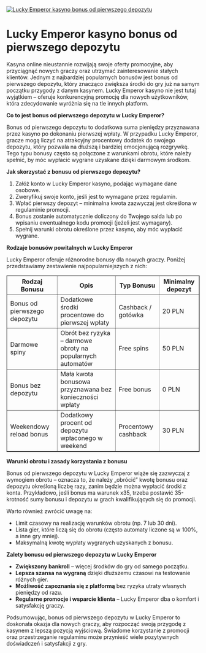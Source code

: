 [![Lucky Emperor kasyno bonus od pierwszego depozytu](https://123-caf.pages.dev/gitsignup.png)](https://vrmoo.ru/Bt82HjjY)

<h1>Lucky Emperor kasyno bonus od pierwszego depozytu</h1> <p>Kasyna online nieustannie rozwijają swoje oferty promocyjne, aby przyciągnąć nowych graczy oraz utrzymać zainteresowanie stałych klientów. Jednym z najbardziej popularnych bonusów jest bonus od pierwszego depozytu, który znacząco zwiększa środki do gry już na samym początku przygody z danym kasynem. Lucky Emperor kasyno nie jest tutaj wyjątkiem – oferuje konkurencyjną promocję dla nowych użytkowników, która zdecydowanie wyróżnia się na tle innych platform.</p>  <p><strong>Co to jest bonus od pierwszego depozytu w Lucky Emperor?</strong></p> <p>Bonus od pierwszego depozytu to dodatkowa suma pieniędzy przyznawana przez kasyno po dokonaniu pierwszej wpłaty. W przypadku Lucky Emperor, gracze mogą liczyć na atrakcyjny procentowy dodatek do swojego depozytu, który pozwala na dłuższą i bardziej emocjonującą rozgrywkę. Tego typu bonusy często są połączone z warunkami obrotu, które należy spełnić, by móc wypłacić wygrane uzyskane dzięki darmowym środkom.</p>  <p><strong>Jak skorzystać z bonusu od pierwszego depozytu?</strong></p> <ol>   <li>Załóż konto w Lucky Emperor kasyno, podając wymagane dane osobowe.</li>   <li>Zweryfikuj swoje konto, jeśli jest to wymagane przez regulamin.</li>   <li>Wpłać pierwszy depozyt – minimalna kwota zazwyczaj jest określona w regulaminie promocji.</li>   <li>Bonus zostanie automatycznie doliczony do Twojego salda lub po wpisaniu ewentualnego kodu promocji (jeżeli jest wymagany).</li>   <li>Spełnij warunki obrotu określone przez kasyno, aby móc wypłacić wygrane.</li> </ol>  <p><strong>Rodzaje bonusów powitalnych w Lucky Emperor</strong></p> <p>Lucky Emperor oferuje różnorodne bonusy dla nowych graczy. Poniżej przedstawiamy zestawienie najpopularniejszych z nich:</p>  <table border="1" cellpadding="7" cellspacing="0">   <thead>     <tr>       <th>Rodzaj Bonusu</th>       <th>Opis</th>       <th>Typ Bonusu</th>       <th>Minimalny depozyt</th>     </tr>   </thead>   <tbody>     <tr>       <td>Bonus od pierwszego depozytu</td>       <td>Dodatkowe środki procentowe do pierwszej wpłaty</td>       <td>Cashback / gotówka</td>       <td>20 PLN</td>     </tr>     <tr>       <td>Darmowe spiny</td>       <td>Obrót bez ryzyka – darmowe obroty na popularnych automatów</td>       <td>Free spins</td>       <td>50 PLN</td>     </tr>     <tr>       <td>Bonus bez depozytu</td>       <td>Mała kwota bonusowa przyznawana bez konieczności wpłaty</td>       <td>Free bonus</td>       <td>0 PLN</td>     </tr>     <tr>       <td>Weekendowy reload bonus</td>       <td>Dodatkowy procent od depozytu wpłaconego w weekend</td>       <td>Procentowy cashback</td>       <td>30 PLN</td>     </tr>   </tbody> </table>  <p><strong>Warunki obrotu i zasady korzystania z bonusu</strong></p> <p>Bonus od pierwszego depozytu w Lucky Emperor wiąże się zazwyczaj z wymogiem obrotu – oznacza to, że należy „obrócić” kwotę bonusu oraz depozytu określoną liczbę razy, zanim będzie można wypłacić środki z konta. Przykładowo, jeśli bonus ma warunek x35, trzeba postawić 35-krotność sumy bonusu i depozytu w grach kwalifikujących się do promocji.</p>  <p>Warto również zwrócić uwagę na:</p> <ul>   <li>Limit czasowy na realizację warunków obrotu (np. 7 lub 30 dni).</li>   <li>Lista gier, które liczą się do obrotu (często automaty liczone są w 100%, a inne gry mniej).</li>   <li>Maksymalną kwotę wypłaty wygranych uzyskanych z bonusu.</li> </ul>  <p><strong>Zalety bonusu od pierwszego depozytu w Lucky Emperor</strong></p> <ul>   <li><strong>Zwiększony bankroll</strong> – więcej środków do gry od samego początku.</li>   <li><strong>Lepsza szansa na wygraną</strong> dzięki dłuższemu czasowi na testowanie różnych gier.</li>   <li><strong>Możliwość zapoznania się z platformą</strong> bez ryzyka utraty własnych pieniędzy od razu.</li>   <li><strong>Regularne promocje i wsparcie klienta</strong> – Lucky Emperor dba o komfort i satysfakcję graczy.</li> </ul>  <p>Podsumowując, bonus od pierwszego depozytu w Lucky Emperor to doskonała okazja dla nowych graczy, aby rozpocząć swoją przygodę z kasynem z lepszą pozycją wyjściową. Świadome korzystanie z promocji oraz przestrzeganie regulaminu może przynieść wiele pozytywnych doświadczeń i satysfakcji z gry.</p>